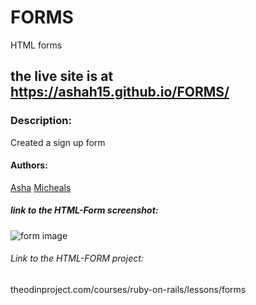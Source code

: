 # FORMS
HTML forms
## the live site is at https://ashah15.github.io/FORMS/

### Description: 
Created a sign up form 

#### Authors:
[Asha](https://github.com/Ashah15)
[Micheals](https://github.com/MarvellousUbani)

##### link to the HTML-Form screenshot:
![form image](https://user-images.githubusercontent.com/25789605/61314807-1d847180-a806-11e9-9038-e0cf8cd052ec.png)

###### Link to the HTML-FORM project:
theodinproject.com/courses/ruby-on-rails/lessons/forms 
